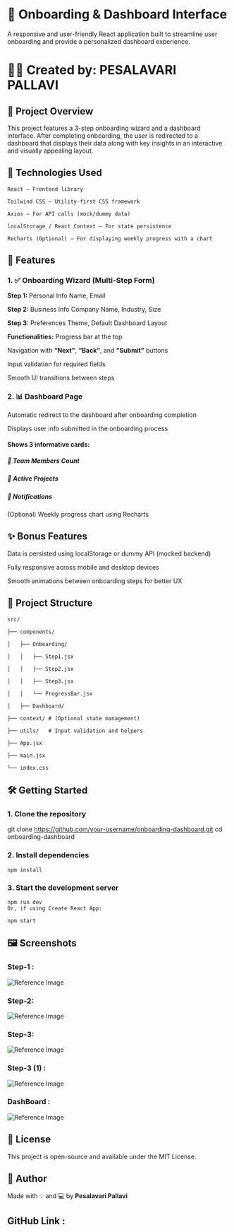 # 🧩 Onboarding & Dashboard Interface
A responsive and user-friendly React application built to streamline user onboarding and provide a personalized dashboard experience.

# 👩‍💻 Created by: PESALAVARI PALLAVI

## 📌 Project Overview
This project features a 3-step onboarding wizard and a dashboard interface. After completing onboarding, the user is redirected to a dashboard that displays their data along with key insights in an interactive and visually appealing layout.

## 🚀 Technologies Used
    React – Frontend library

    Tailwind CSS – Utility-first CSS framework

    Axios – For API calls (mock/dummy data)

    localStorage / React Context – For state persistence

    Recharts (Optional) – For displaying weekly progress with a chart

## 🧱 Features

### 1. ✅ Onboarding Wizard (Multi-Step Form)

**Step 1:**  Personal Info
Name, Email

**Step 2:** Business Info
Company Name, Industry, Size

**Step 3:** Preferences
Theme, Default Dashboard Layout

**Functionalities:**
Progress bar at the top

Navigation with **“Next”**, **“Back”**, and **“Submit”** buttons

Input validation for required fields

Smooth UI transitions between steps

### 2. 📊 Dashboard Page
Automatic redirect to the dashboard after onboarding completion

Displays user info submitted in the onboarding process

#### Shows 3 informative cards:

##### 👥 Team Members Count

##### 📁 Active Projects

##### 🔔 Notifications

(Optional) Weekly progress chart using Recharts

## ✨ Bonus Features
Data is persisted using localStorage or dummy API (mocked backend)

Fully responsive across mobile and desktop devices

Smooth animations between onboarding steps for better UX

## 📁 Project Structure


    src/

    ├── components/

    │   ├── Onboarding/

    │   │   ├── Step1.jsx

    │   │   ├── Step2.jsx

    │   │   ├── Step3.jsx

    │   │   └── ProgressBar.jsx

    │   ├── Dashboard/

    ├── context/ # (Optional state management)

    ├── utils/   # Input validation and helpers

    ├── App.jsx

    ├── main.jsx

    └── index.css

## 🛠 Getting Started
### 1. Clone the repository

git clone https://github.com/your-username/onboarding-dashboard.git
cd onboarding-dashboard
### 2. Install dependencies
    npm install

### 3. Start the development server
    npm run dev
    Or, if using Create React App:

    npm start

## 🖼 Screenshots
### Step-1 :
![Reference Image](/my-project/Screenshots/Step-1%20Personal%20Info.png)

### Step-2:
![Reference Image](/my-project/Screenshots/Step%202%20Business%20Info.png)

### Step-3:
![Reference Image](/my-project/Screenshots/Step%203%20Preferences.png)

### Step-3 (1) :
![Reference Image](/my-project/Screenshots/Step%203%20Preferences%20%20(1).png)

### DashBoard :
![Reference Image](/my-project/Screenshots/Dashboard.png)

## 📜 License
This project is open-source and available under the MIT License.

## 🙌 Author
Made with 💡 and 💻 by **Pesalavari Pallavi**

## GitHub Link :
